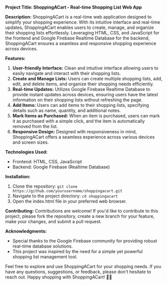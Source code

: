 **Project Title: ShoppingACart - Real-time Shopping List Web App**

**Description:**
ShoppingACart is a real-time web application designed to simplify your shopping experience. With its intuitive interface and real-time updates, ShoppingACart enables users to create, manage, and organize their shopping lists effortlessly. Leveraging HTML, CSS, and JavaScript for the frontend and Google Firebase Realtime Database for the backend, ShoppingACart ensures a seamless and responsive shopping experience across devices.

**Features:**
1. **User-friendly Interface:** Clean and intuitive interface allowing users to easily navigate and interact with their shopping lists.
2. **Create and Manage Lists:** Users can create multiple shopping lists, add, edit, and delete items, and organize their shopping needs efficiently.
3. **Real-time Updates:** Utilizes Google Firebase Realtime Database to provide instant updates across devices, ensuring users have the latest information on their shopping lists without refreshing the page.
4. **Add Items:** Users can add items to their shopping lists, specifying details such as name, quantity, and additional notes.
5. **Mark Items as Purchased:** When an item is purchased, users can mark it as purchased with a simple click, and the item is automatically removed from the list.
6. **Responsive Design:** Designed with responsiveness in mind, ShoppingACart offers a seamless experience across various devices and screen sizes.

**Technologies Used:**
- Frontend: HTML, CSS, JavaScript
- Backend: Google Firebase (Realtime Database)

**Installation:**
1. Clone the repository: `git clone https://github.com/yourusername/shoppingacart.git`
2. Navigate to the project directory: `cd shoppingacart`
3. Open the index.html file in your preferred web browser.

**Contributing:**
Contributions are welcome! If you'd like to contribute to this project, please fork the repository, create a new branch for your feature, make your changes, and submit a pull request.

**Acknowledgments:**
- Special thanks to the Google Firebase community for providing robust real-time database solutions.
- This project was inspired by the need for a simple yet powerful shopping list management tool.

Feel free to explore and use ShoppingACart for your shopping needs. If you have any questions, suggestions, or feedback, please don't hesitate to reach out. Happy shopping with ShoppingACart! 🛒🌟

